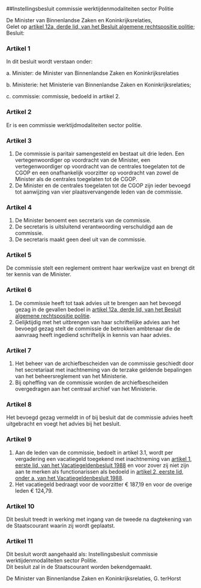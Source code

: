 <meta http-equiv='Content-Type' content='text/html; charset=utf-8' />

##Instellingsbesluit commissie werktijdenmodaliteiten sector Politie

De Minister van Binnenlandse Zaken en Koninkrijksrelaties,  
Gelet op [artikel 12a, derde lid, van het Besluit algemene rechtspositie politie](../../../../../../../AMvB/besluit/algemene/rechtspositie/politie/BWBR0006516/README.md);
Besluit:    

### Artikel  1  

In dit besluit wordt verstaan onder: 

a. Minister: de Minister van Binnenlandse Zaken en Koninkrijksrelaties  

b. Ministerie: het Ministerie van Binnenlandse Zaken en Koninkrijksrelaties;  

c. commissie: commissie, bedoeld in artikel 2.    

### Artikel  2  

Er is een commissie werktijdmodaliteiten sector politie.  

### Artikel  3  

1.  De commissie is paritair samengesteld en bestaat uit drie leden. Een vertegenwoordiger op voordracht van de Minister, een vertegenwoordiger op voordracht van de centrales toegelaten tot de CGOP en een onafhankelijk voorzitter op voordracht van zowel de Minister als de centrales toegelaten tot de CGOP.   
2.  De Minister en de centrales toegelaten tot de CGOP zijn ieder bevoegd tot aanwijzing van vier plaatsvervangende leden van de commissie.   

### Artikel  4  

1.  De Minister benoemt een secretaris van de commissie.   
2.  De secretaris is uitsluitend verantwoording verschuldigd aan de commissie.   
3.  De secretaris maakt geen deel uit van de commissie.   

### Artikel  5  

De commissie stelt een reglement omtrent haar werkwijze vast en brengt dit ter kennis van de Minister.  

### Artikel  6  

1.  De commissie heeft tot taak advies uit te brengen aan het bevoegd gezag in de gevallen bedoel in [artikel 12a, derde lid, van het Besluit algemene rechtspositie politie](../../../../../../../AMvB/besluit/algemene/rechtspositie/politie/BWBR0006516/README.md).   
2.  Gelijktijdig met het uitbrengen van haar schriftelijke advies aan het bevoegd gezag stelt de commissie de betrokken ambtenaar die de aanvraag heeft ingediend schriftelijk in kennis van haar advies.   

### Artikel  7  

1.  Het beheer van de archiefbescheiden van de commissie geschiedt door het secretariaat met inachtneming van de terzake geldende bepalingen van het beheersreglement van het Ministerie.   
2.  Bij opheffing van de commissie worden de archiefbescheiden overgedragen aan het centraal archief van het Ministerie.   

### Artikel  8  

Het bevoegd gezag vermeldt in of bij besluit dat de commissie advies heeft uitgebracht en voegt het advies bij het besluit.  

### Artikel  9  

1.  Aan de leden van de commissie, bedoelt in artikel 3.1, wordt per vergadering een vacatiegeld toegekend met inachtneming van [artikel 1, eerste lid, van het Vacatiegeldenbesluit 1988](../../../../../../../AMvB/vacatiegeldenbesluit/1988/BWBR0004317/README.md) en voor zover zij niet zijn aan te merken als functionarissen als bedoeld in [artikel 2, eerste lid, onder a, van het Vacatiegeldenbesluit 1988](../../../../../../../AMvB/vacatiegeldenbesluit/1988/BWBR0004317/README.md).   
2.  Het vacatiegeld bedraagt voor de voorzitter € 187,19 en voor de overige leden € 124,79.   

### Artikel  10  

Dit besluit treedt in werking met ingang van de tweede na dagtekening van de Staatscourant waarin zij wordt geplaatst.  

### Artikel  11  

Dit besluit wordt aangehaald als: Instellingsbesluit commissie werktijdenmodaliteiten sector Politie.  
Dit besluit zal in de Staatscourant worden bekendgemaakt.  

De 
Minister van Binnenlandse Zaken en Koninkrijksrelaties, 
G. terHorst   

